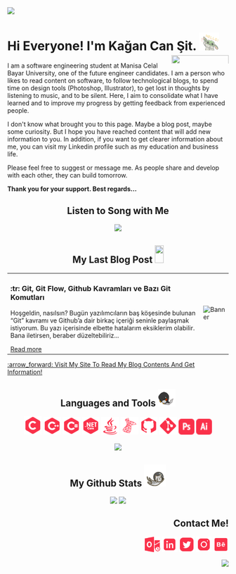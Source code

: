 <!-- BANNER IMAGE -->
<img src="https://github.com/KaganCanSit/KaganCanSit/blob/master/ImageFiles/Gif/Github%20Banner.gif">

<!-- HEADER AND ABOUT ME -->
<div align="left" class="header">
      <h1>
            Hi Everyone! I'm Kağan Can Şit.
            <img src="https://github.com/KaganCanSit/KaganCanSit/blob/master/ImageFiles/Gif/baby-yoda-so-cute.gif" height="40px" width="45px"/>
            <img align="right" src="https://komarev.com/ghpvc/?username=kagancansit&color=fa324b&style=for-the-badge" height="23px" width="130px" /> <!-- Since 24 - Jun 22 -->
      </h1>
 </div>
<div class="about_me">
<p> I am a software engineering student at Manisa Celal Bayar University, one of the future engineer candidates. I am a person who likes to read content on software, to follow technological blogs, to spend time on design tools (Photoshop, Illustrator), to get lost in thoughts by listening to music, and to be silent. Here, I aim to consolidate what I have learned and to improve my progress by getting feedback from experienced people. </p>

<p>I don't know what brought you to this page. Maybe a blog post, maybe some curiosity. But I hope you have reached content that will add new information to you. In addition, if you want to get clearer information about me, you can visit my Linkedin profile such as my education and business life.</p>

<p>Please feel free to suggest or message me. As people share and develop with each other, they can build tomorrow.</p>
<p><b>Thank you for your support. Best regards...</b></p>    
</div>

<!-- SONG -->
<div align="center" class="sound">   
  <h2>Listen to Song with Me</h2>
  <img src="https://spotify-recently-played-readme.vercel.app/api?user=qtc2yjlwvav1a9frts9pz9h73&count=1" width="400px"/>
</div>

<!-- BLOG POST -->
<h2 align="center"> My Last Blog Post <img src="https://media2.giphy.com/media/XHp04JU3R4SSkpTcbq/giphy.gif?cid=ecf05e47eg18pw9oeocck9umagbdz3i6ewz57wl9ks1assb6&rid=giphy.gif&ct=s" width="20" height="40"/> </h2>

<!-- Table Blog -->
<table>
      <tr>
        <td>
          <h3>:tr: Git, Git Flow, Github Kavramları ve Bazı Git Komutları</h3>
          <p>Hoşgeldin, nasılsın? Bugün yazılımcıların baş köşesinde bulunan “Git” kavramı ve Github’a dair birkaç içeriği seninle paylaşmak istiyorum. Bu yazı içerisinde elbette hatalarım eksiklerim olabilir. Bana iletirsen, beraber düzeltebiliriz... </p>
          <a href="https://kagancansit.github.io/pages/blogs/06.Git,_GitFlow_Github_ve_Bazi_Git_Kavramlari.html">Read more</a>
        </td>
        <td>
          <img src="https://kagancansit.github.io/images/blogs/git_gitflow_github_kavramlari_ve_bazi_git_komutlari/header_image.png" alt="Banner" width="400px">
        </td>
      </tr>
</table>
<a href="https://kagancansit.github.io/index.html">:arrow_forward: Visit My Site To Read My Blog Contents And Get Information!</a>

<!-- LANGUAGE AND TOOLS -->
<div align="center" class="tools">   
  <h2>Languages and Tools
    <img src="https://github.com/KaganCanSit/KaganCanSit/blob/master/ImageFiles/Gif/laptop.gif" width="40" height="40"/>
  </h2>  
  <img src="https://github.com/KaganCanSit/KaganCanSit/blob/master/ImageFiles/Image/C_New.png" alt="C" width="40" height="42"/>
  <img src="https://github.com/KaganCanSit/KaganCanSit/blob/master/ImageFiles/Image/C%2B%2B.png" alt="C++" width="40" height="40"/>
  <img src="https://github.com/KaganCanSit/KaganCanSit/blob/master/ImageFiles/Image/C%23.png" alt "C#" width="40" height="40"/>
  <img src="https://github.com/KaganCanSit/KaganCanSit/blob/master/ImageFiles/Image/.NET%20Core.png" alt=".NET Core" width="40" height="40"/>
  <img src="https://github.com/KaganCanSit/KaganCanSit/blob/master/ImageFiles/Image/Java.png" alt="Java" width="40" height="40" />
  <img src="https://github.com/KaganCanSit/KaganCanSit/blob/master/ImageFiles/Image/SQL.png" alt="MSQL_Language" width="40" height="40"/>
  <img src="https://github.com/KaganCanSit/KaganCanSit/blob/master/ImageFiles/Image/Git.png" alt="Github" width="40" height="40"/>
  <img src="https://github.com/KaganCanSit/KaganCanSit/blob/master/ImageFiles/Image/git2.png" alt="Git" width="40" height="40"/>
  <img src="https://github.com/KaganCanSit/KaganCanSit/blob/master/ImageFiles/Image/Photoshop.png" alt="Photoshop" width="36" height="36"/>
  <img src="https://github.com/KaganCanSit/KaganCanSit/blob/master/ImageFiles/Image/Illustrator.png" alt="Illustrator" width="36" height="36"/><br><br>
  <img src="https://github-readme-stats.vercel.app/api/top-langs/?username=kagancansit&hide=html,css,shaderlab,kotlin,hlsl&layout=compact&theme=radical">
</div>

<!-- GİHUB STATS -->
<div align="center" class="github_stats">
  <h2> My Github Stats <img src="https://github.com/KaganCanSit/KaganCanSit/blob/master/ImageFiles/Gif/Cat.gif" width="50" height="50"/> </h2>
  <img src="https://github-readme-streak-stats.herokuapp.com/?user=kagancansit&show_icons=true&locale=en&layout=compact&theme=radical&line_height=0" width="400px"/>
  <img src="https://github-readme-stats.vercel.app/api?username=kagancansit&show_icons=true&theme=radical" width="400px"><br>
  <!--<img src="https://activity-graph.herokuapp.com/graph?username=kagancansit&theme=redical" width="800px">-->
</div>

<!-- CONTACT ME -->
<div align="right" class="connect">
  <h2>Contact Me!</h2>
  <a href="mailto:kagancansit@hotmail.com" target="blank"><img align="center" src="https://github.com/KaganCanSit/KaganCanSit/blob/master/ImageFiles/SocialMediaPng/Outlook.png" alt="@kagancansit" width="35" height="35" /></a>
  <a href="https://linkedin.com/in/kagancansit" target="blank"><img align="center" src="https://github.com/KaganCanSit/KaganCanSit/blob/master/ImageFiles/SocialMediaPng/Linked.png" alt="kagancansit" width="35" height="35" /></a>
  <a href="https://twitter.com/kagancansit" target="blank"><img align="center" src="https://github.com/KaganCanSit/KaganCanSit/blob/master/ImageFiles/SocialMediaPng/Twitter.png" alt="kagancansit" width="35" height="35" /></a>
  <a href="https://www.instagram.com/kagancansit" target="blank"><img align="center" src="https://github.com/KaganCanSit/KaganCanSit/blob/master/ImageFiles/SocialMediaPng/Instagram.png" alt="kagancansit" width="35" height="35" /></a>
  <a href="https://www.behance.net/kagancansit" target="blank"><img align="center" src="https://github.com/KaganCanSit/KaganCanSit/blob/master/ImageFiles/SocialMediaPng/Behance.png" alt="kagancansit" width="35" height="35" /></a>
</div>

<div>
      <br>
                  <img align="right" src="https://img.shields.io/github/last-commit/KaganCanSit/KaganCanSit/master?label=Last%20updated&style=flat&color=fa324b" height="auto" width="auto"/>
</div>
